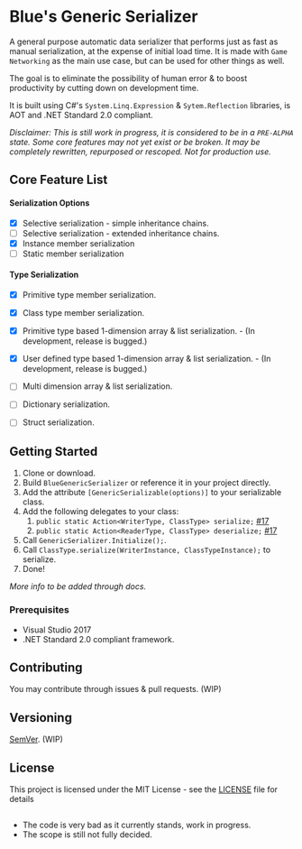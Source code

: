 # Blue's Generic Serializer

A general purpose automatic data serializer that performs just as fast as manual serialization, at the expense of initial load time.
It is made with `Game Networking` as the main use case, but can be used for other things as well.

The goal is to eliminate the possibility of human error & to boost productivity by cutting down on development time.

It is built using C#'s `System.Linq.Expression` & `Sytem.Reflection` libraries, is AOT and .NET Standard 2.0 compliant.

*Disclaimer: This is still work in progress, it is considered to be in a `PRE-ALPHA` state. Some core features may not yet exist or be broken. It may be completely rewritten, repurposed or rescoped. Not for production use.*

## Core Feature List

#### Serialization Options
- [x] Selective serialization - simple inheritance chains.
- [ ] Selective serialization - extended inheritance chains.
- [x] Instance member serialization
- [ ] Static member serialization

#### Type Serialization
- [x] Primitive type member serialization.
- [x] Class type member serialization.
- [x] Primitive type based 1-dimension array & list serialization. - (In development, release is bugged.)
- [x] User defined type based 1-dimension array & list serialization. - (In development, release is bugged.)
- [ ] Multi dimension array & list serialization.
- [ ] Dictionary serialization.
- [ ] Struct serialization.


## Getting Started

1. Clone or download.
2. Build `BlueGenericSerializer` or reference it in your project directly.
3. Add the attribute `[GenericSerializable(options)]` to your serializable class.
4. Add the following delegates to your class:
	1. `public static Action<WriterType, ClassType> serialize;` [#17](https://github.com/Reousa/BlueGenericSerializer/issues/17)
	2. `public static Action<ReaderType, ClassType> deserialize;` [#17](https://github.com/Reousa/BlueGenericSerializer/issues/17)
5. Call `GenericSerializer.Initialize();`.
6. Call `ClassType.serialize(WriterInstance, ClassTypeInstance);` to serialize.
7. Done!

*More info to be added through docs.*

### Prerequisites

* Visual Studio 2017
* .NET Standard 2.0 compliant framework.


## Contributing

You may contribute through issues & pull requests. (WIP)

## Versioning

[SemVer](http://semver.org/). (WIP)

## License

This project is licensed under the MIT License - see the [LICENSE](LICENSE) file for details

## 

- The code is very bad as it currently stands, work in progress.
- The scope is still not fully decided.
